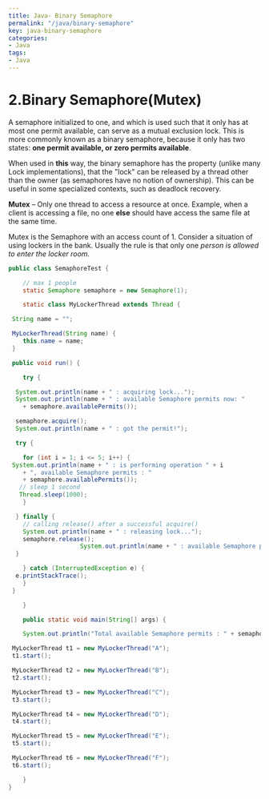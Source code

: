 ```yaml
---
title: Java- Binary Semaphore
permalink: "/java/binary-semaphore"
key: java-binary-semaphore
categories:
- Java
tags:
- Java
---
```


2.Binary Semaphore(Mutex)
==========================

A semaphore initialized to one, and which is used such that it only has at most
one permit available, can serve as a mutual exclusion lock. This is more
commonly known as a binary semaphore, because it only has two states: **one
permit available, or zero permits available**.

When used in **this** way, the binary semaphore has the property (unlike many
Lock implementations), that the "lock" can be released by a thread other than
the owner (as semaphores have no notion of ownership). This can be useful in
some specialized contexts, such as deadlock recovery.

**Mutex** – Only one thread to access a resource at once. Example, when a client
is accessing a file, no one **else** should have access the same file at the
same time.

Mutex is the Semaphore with an access count of 1. Consider a situation of using
lockers in the bank. Usually the rule is that only one *person is allowed to
enter the locker room.*
```java
public class SemaphoreTest {

	// max 1 people
	static Semaphore semaphore = new Semaphore(1);

	static class MyLockerThread extends Thread {

 String name = "";

 MyLockerThread(String name) {
 	this.name = name;
 }

 public void run() {

 	try {

  System.out.println(name + " : acquiring lock...");
  System.out.println(name + " : available Semaphore permits now: " 
    + semaphore.availablePermits());

  semaphore.acquire();
  System.out.println(name + " : got the permit!");

  try {

  	for (int i = 1; i <= 5; i++) {
 System.out.println(name + " : is performing operation " + i 
    + ", available Semaphore permits : "
    + semaphore.availablePermits());
   // sleep 1 second
   Thread.sleep(1000);
  	}

  } finally {
  	// calling release() after a successful acquire()
  	System.out.println(name + " : releasing lock...");
  	semaphore.release();
                    System.out.println(name + " : available Semaphore permits now: "+ semaphore.availablePermits());
  }

 	} catch (InterruptedException e) {
  e.printStackTrace();
 	}
 }

	}

	public static void main(String[] args) {

	System.out.println("Total available Semaphore permits : " + semaphore.availablePermits());

 MyLockerThread t1 = new MyLockerThread("A");
 t1.start();

 MyLockerThread t2 = new MyLockerThread("B");
 t2.start();

 MyLockerThread t3 = new MyLockerThread("C");
 t3.start();

 MyLockerThread t4 = new MyLockerThread("D");
 t4.start();

 MyLockerThread t5 = new MyLockerThread("E");
 t5.start();

 MyLockerThread t6 = new MyLockerThread("F");
 t6.start();

	}
}
```
